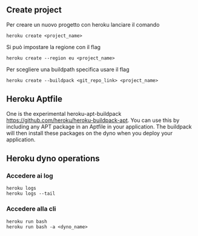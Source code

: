## Create project
Per creare un nuovo progetto con heroku lanciare il comando
```
heroku create <project_name>
```
Si può impostare la regione con il flag
```
heroku create --region eu <project_name>
```
Per scegliere una buildpath specifica usare il flag
```
heroku create --buildpack <git_repo_link> <project_name>
```

## Heroku Aptfile
One is the experimental heroku-apt-buildpack https://github.com/heroku/heroku-buildpack-apt. You can use this by including any APT package in an Aptfile in your application. The buildpack will then install these packages on the dyno when you deploy your application.

## Heroku dyno operations
### Accedere ai log
```
heroku logs
heroku logs --tail
```
### Accedere alla cli
```
heroku run bash
heroku run bash -a <dyno_name>
```
